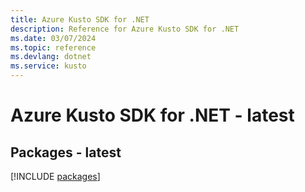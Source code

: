 ```yaml
---
title: Azure Kusto SDK for .NET
description: Reference for Azure Kusto SDK for .NET
ms.date: 03/07/2024
ms.topic: reference
ms.devlang: dotnet
ms.service: kusto
---
```

# Azure Kusto SDK for .NET - latest
## Packages - latest
[!INCLUDE [packages](kusto-index.md)]